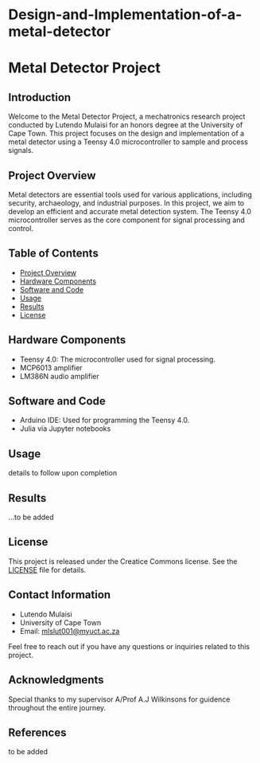 # Design-and-Implementation-of-a-metal-detector

# Metal Detector Project

## Introduction
Welcome to the Metal Detector Project, a mechatronics research project conducted by Lutendo Mulaisi for an honors degree at the University of Cape Town. This project focuses on the design and implementation of a metal detector using a Teensy 4.0 microcontroller to sample and process signals.

## Project Overview
Metal detectors are essential tools used for various applications, including security, archaeology, and industrial purposes. In this project, we aim to develop an efficient and accurate metal detection system. The Teensy 4.0 microcontroller serves as the core component for signal processing and control.

## Table of Contents
- [Project Overview](#project-overview)
- [Hardware Components](#hardware-components)
- [Software and Code](#software-and-code)
- [Usage](#usage)
- [Results](#results)
- [License](#license)

## Hardware Components
- Teensy 4.0: The microcontroller used for signal processing.
- MCP6013 amplifier
- LM386N audio amplifier

## Software and Code
- Arduino IDE: Used for programming the Teensy 4.0.
- Julia via Jupyter notebooks




## Usage
details to follow upon completion

## Results
...to be added
## License
This project is released under the Creatice Commons license. See the [LICENSE](LICENSE) file for details.

## Contact Information
- Lutendo Mulaisi
- University of Cape Town
- Email: mlslut001@myuct.ac.za

Feel free to reach out if you have any questions or inquiries related to this project.

## Acknowledgments
Special thanks to my supervisor A/Prof A.J Wilkinsons for guidence throughout the entire journey.

## References
to be added

